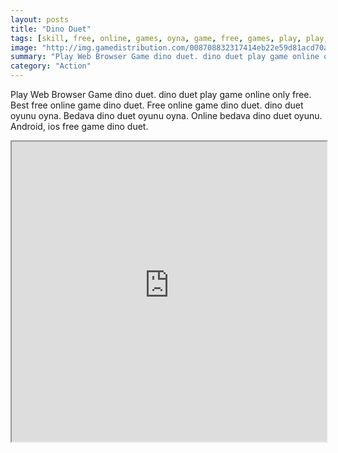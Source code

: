 ```yaml
---
layout: posts
title: "Dino Duet"
tags: [skill, free, online, games, oyna, game, free, games, play, play, games]
image: "http://img.gamedistribution.com/008708832317414eb22e59d81acd70ab.jpg"
summary: "Play Web Browser Game dino duet. dino duet play game online only free. Best free online game dino duet. Free online game dino duet. dino duet oyunu oyna. Bedava dino duet oyunu oyna. Online bedava dino duet oyunu. Android, ios free game dino duet."
category: "Action"
---
```


Play Web Browser Game dino duet. dino duet play game online only free. Best free online game dino duet. Free online game dino duet. dino duet oyunu oyna. Bedava dino duet oyunu oyna. Online bedava dino duet oyunu. Android, ios free game dino duet.

<iframe width="100%" height="480px;" src="http://flash.gamedistribution.com?game=008708832317414eb22e59d81acd70ab"></iframe>